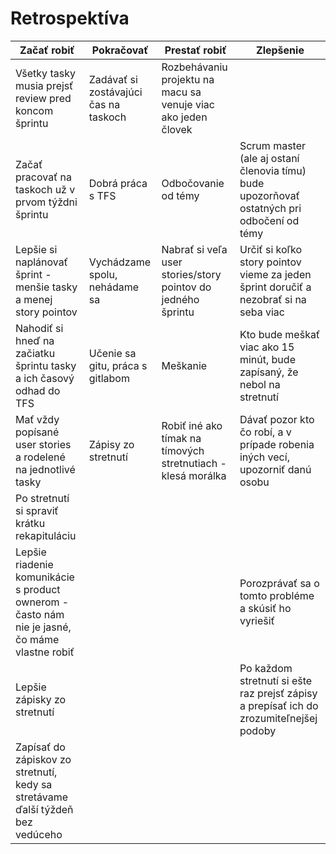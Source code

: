 # Retrospektíva

| **Začať robiť** | **Pokračovať** | **Prestať robiť** | **Zlepšenie** |
|-----------------|----------------|-------------------|---------------|
| Všetky tasky musia prejsť review pred koncom šprintu | Zadávať si zostávajúci čas na taskoch | Rozbehávaniu projektu na macu sa venuje viac ako jeden človek | |
| Začať pracovať na taskoch už v prvom týždni šprintu | Dobrá práca s TFS | Odbočovanie od témy | Scrum master (ale aj ostaní členovia tímu) bude upozorňovať ostatných pri odbočení od témy |
| Lepšie si naplánovať šprint - menšie tasky a menej story pointov | Vychádzame spolu, nehádame sa | Nabrať si veľa user stories/story pointov do jedného šprintu | Určiť si koľko story pointov vieme za jeden šprint doručiť a nezobrať si na seba viac |
| Nahodiť si hneď na začiatku šprintu tasky a ich časový odhad do TFS | Učenie sa gitu, práca s gitlabom | Meškanie | Kto bude meškať viac ako 15 minút, bude zapísaný, že nebol na stretnutí |
| Mať vždy popísané user stories a rodelené na jednotlivé tasky | Zápisy zo stretnutí | Robiť iné ako tímak na tímových stretnutiach - klesá morálka | Dávať pozor kto čo robí, a v prípade robenia iných vecí, upozorniť danú osobu |
| Po stretnutí si spraviť krátku rekapituláciu | | | |
| Lepšie riadenie komunikácie s product ownerom - často nám nie je jasné, čo máme vlastne robiť | | | Porozprávať sa o tomto probléme a skúsiť ho vyriešiť |
| Lepšie zápisky zo stretnutí | | | Po každom stretnutí si ešte raz prejsť zápisy a prepísať ich do zrozumiteľnejšej podoby |
| Zapísať do zápiskov zo stretnutí, kedy sa stretávame ďalší týždeň bez vedúceho | | | |
